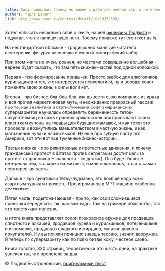 ```yaml
---
title: Сила привычки. Почему мы живем и работаем именно так, а не иначе
authors: Чарлз Дахигг
link: http://www.ozon.ru/context/detail/id/19157509/
---
```


Хотел написать несколько слов о книге, нашел [рецензию Людвига][ludwigbistronovsky] и подумал, что не напишу луше него. Посему привоже тут его текст as is.

На нестандартной обложке - традиционно манящие читателя шестеренки, фигурка человечка и хуевый типографский набор

При этом книга не очень ровная, но местами совершенно волшебная - вернее будет сказать, что там пять книжек-частей под одной обложкой.

Первая - про формирование привычек. Просто заебок для алкоголиков, курильщиков и тех, кто интересуется психологией, ну и вообще хочет поменять свою жизнь, а силы воли нет.

Вторая - про бизнес-бла-бла-бла, как вывести свою компанию из краха и вся прочая маркетинговая муть, и неожиданно прекрасный пассаж про то, как аналитики и статистический софт американских супермаркетов научились определять беременность теток-покупательниц на самых ранних сроках и как они присылают таким клиенткам купоны на товары для будущих мамашек, и как тетки это просекли и возмутились вмешательством в частную жизнь, и как магазинные чуваки нашли выход. Ну еще про зубную пасту для Америки, вот эти вот все туманные бизнес-истории.

Третья книжка - про религиозные и протестные движения, и почему гражданский протест в Штатах против сегрегации достиг цели (а протест сторонников Навального - не достиг). Она будет больше интересна тем, кто ходил на митинги, и мне показалось, что это самая неинтересная часть.

Дальше - про лунатика и тетку-лудомана, это вообще надо всем азартным чувакам прочесть. Про игроманов в МРТ-машине особенно доставляет.

Пятая часть, подытоживающая - про то, как свои сложившиеся привычки переделать так, как вам надо. Там на примере обжорства, так что толстячкам полезно.

В итоге книга представляет собой прекрасное оружие для продавцов спиртного и алкашей, продавцов курева и курильщиков, лотерейщиков и игроманов, продавцов сладкого и жирдяев, магазинщиков и покупателей. Ну вы поняли принцип: знаешь теорию, значит, вооружен. Я теперь по супермаркету как по полю битвы хожу, честное слово.

Книга толстая, 330 страниц, теоретически это шесть дней, на практике увлекся так, что пролетела за два.

 &copy; Людвиг Быстроновский, [оригинальный текст][ludwigbistronovsky]

[ludwigbistronovsky]: http://ludwigbistronovsky.ru/storage/books/duhigg-the-power-of-habit
